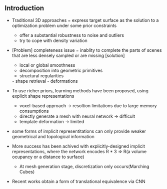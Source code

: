 ## Introduction
- Traditional 3D approaches = express target surface as the solution to a optimization problem under some prior constraints
    - offer a substantial robustness to noise and outliers
    - try to cope with density variation
- [Problem] completeness issue = inablity to complete the parts of scenes that are less densely sampled or are missing
    [solution]
    <handcrafed-priors>
    - local or global smoothness
    - decomposition into geometric primitives
    - structural regularities
    <Data-driven-priors>
    - shape retrieval
    - deformations

- To use richer priors, learning methods have been proposed, using explicit shape representations
    - voxel-based approach -> resoltion limitations due to large memory consumptions
    - directly generate a mesh with neural network -> difficult
    - template deformation -> limited
- some forms of implicit representitations can only provide weaker geometrical and topological information
- More success has been achived with explicitly-designed implicit representations, where the network encodes R * 3 => R(a volume ocupancy or a distance to surface)
    - At mesh generation stage, discretization only occurs(Marching Cubes)
- Recent works obtain a form of translational equivalence via CNN
